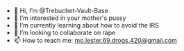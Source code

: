- 👋 Hi, I’m @Trebuchet-Vault-Base
- 👀 I’m interested in your mother's pussy
- 🌱 I’m currently learning about how to avoid the IRS
- 💞️ I’m looking to collaborate on rape
- 📫 How to reach me: mo.lester.69.drogs.420@gmail.com
<!---
Trebuchet-Vault-Base/Trebuchet-Vault-Base is a ✨ special ✨ repository because its `README.md` (this file) appears on your GitHub profile.
You can click the Preview link to take a look at your changes.
--->

